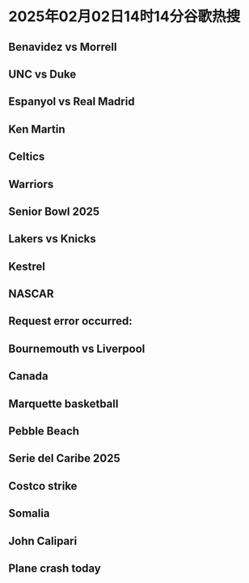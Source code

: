 # 2025年02月02日14时14分谷歌热搜

## Benavidez vs Morrell

## UNC vs Duke

## Espanyol vs Real Madrid

## Ken Martin

## Celtics

## Warriors

## Senior Bowl 2025

## Lakers vs Knicks

## Kestrel

## NASCAR

## Request error occurred:

## Bournemouth vs Liverpool

## Canada

## Marquette basketball

## Pebble Beach

## Serie del Caribe 2025

## Costco strike

## Somalia

## John Calipari

## Plane crash today

